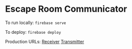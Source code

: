 Escape Room Communicator
========================
To run locally:
```firebase serve```

To deploy:
```firebase deploy```

Production URLs:
[Receiver](https://escape-room-communicator.firebaseapp.com/receiver.html)
[Transmitter](https://escape-room-communicator.firebaseapp.com/transmitter.html)